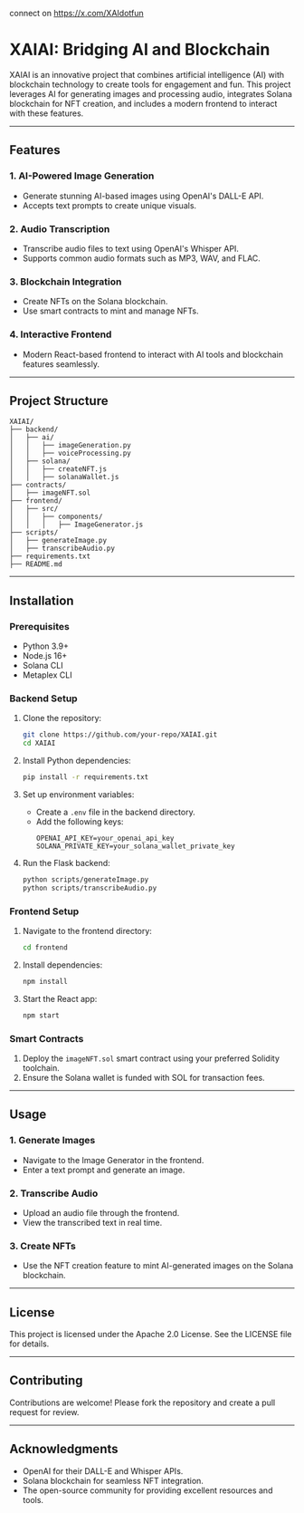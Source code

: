 connect on https://x.com/XAIdotfun

# XAIAI: Bridging AI and Blockchain

XAIAI is an innovative project that combines artificial intelligence (AI) with blockchain technology to create tools for engagement and fun. This project leverages AI for generating images and processing audio, integrates Solana blockchain for NFT creation, and includes a modern frontend to interact with these features.

---

## Features

### **1. AI-Powered Image Generation**
- Generate stunning AI-based images using OpenAI's DALL-E API.
- Accepts text prompts to create unique visuals.

### **2. Audio Transcription**
- Transcribe audio files to text using OpenAI's Whisper API.
- Supports common audio formats such as MP3, WAV, and FLAC.

### **3. Blockchain Integration**
- Create NFTs on the Solana blockchain.
- Use smart contracts to mint and manage NFTs.

### **4. Interactive Frontend**
- Modern React-based frontend to interact with AI tools and blockchain features seamlessly.

---

## Project Structure

```
XAIAI/
├── backend/
│   ├── ai/
│   │   ├── imageGeneration.py
│   │   ├── voiceProcessing.py
│   ├── solana/
│   │   ├── createNFT.js
│   │   ├── solanaWallet.js
├── contracts/
│   ├── imageNFT.sol
├── frontend/
│   ├── src/
│   │   ├── components/
│   │   │   ├── ImageGenerator.js
├── scripts/
│   ├── generateImage.py
│   ├── transcribeAudio.py
├── requirements.txt
├── README.md
```

---

## Installation

### Prerequisites

- Python 3.9+
- Node.js 16+
- Solana CLI
- Metaplex CLI

### Backend Setup

1. Clone the repository:
   ```bash
   git clone https://github.com/your-repo/XAIAI.git
   cd XAIAI
   ```

2. Install Python dependencies:
   ```bash
   pip install -r requirements.txt
   ```

3. Set up environment variables:
   - Create a `.env` file in the backend directory.
   - Add the following keys:
     ```plaintext
     OPENAI_API_KEY=your_openai_api_key
     SOLANA_PRIVATE_KEY=your_solana_wallet_private_key
     ```

4. Run the Flask backend:
   ```bash
   python scripts/generateImage.py
   python scripts/transcribeAudio.py
   ```

### Frontend Setup

1. Navigate to the frontend directory:
   ```bash
   cd frontend
   ```

2. Install dependencies:
   ```bash
   npm install
   ```

3. Start the React app:
   ```bash
   npm start
   ```

### Smart Contracts

1. Deploy the `imageNFT.sol` smart contract using your preferred Solidity toolchain.
2. Ensure the Solana wallet is funded with SOL for transaction fees.

---

## Usage

### 1. Generate Images
- Navigate to the Image Generator in the frontend.
- Enter a text prompt and generate an image.

### 2. Transcribe Audio
- Upload an audio file through the frontend.
- View the transcribed text in real time.

### 3. Create NFTs
- Use the NFT creation feature to mint AI-generated images on the Solana blockchain.

---

## License

This project is licensed under the Apache 2.0 License. See the LICENSE file for details.

---

## Contributing

Contributions are welcome! Please fork the repository and create a pull request for review.

---

## Acknowledgments

- OpenAI for their DALL-E and Whisper APIs.
- Solana blockchain for seamless NFT integration.
- The open-source community for providing excellent resources and tools.
